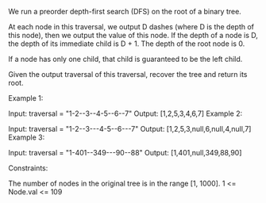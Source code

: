 We run a preorder depth-first search (DFS) on the root of a binary tree.

At each node in this traversal, we output D dashes (where D is the depth of this node), then we output the value of this node.  If the depth of a node is D, the depth of its immediate child is D + 1.  The depth of the root node is 0.

If a node has only one child, that child is guaranteed to be the left child.

Given the output traversal of this traversal, recover the tree and return its root.

 

Example 1:


Input: traversal = "1-2--3--4-5--6--7"
Output: [1,2,5,3,4,6,7]
Example 2:


Input: traversal = "1-2--3---4-5--6---7"
Output: [1,2,5,3,null,6,null,4,null,7]
Example 3:


Input: traversal = "1-401--349---90--88"
Output: [1,401,null,349,88,90]
 

Constraints:

The number of nodes in the original tree is in the range [1, 1000].
1 <= Node.val <= 109